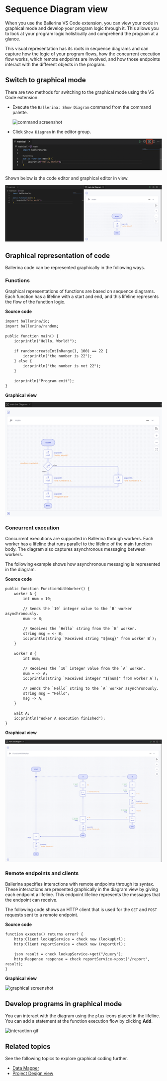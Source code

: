 # Sequence Diagram view

When you use the Ballerina VS Code extension, you can view your code in graphical mode and develop your program logic through it. This
allows you to look at your program logic holistically and comprehend the program at a glance. 

This visual representation has its roots in sequence diagrams and can capture how the logic of your program flows, how the concurrent execution flow works, which remote endpoints are involved, and how those endpoints interact with the different objects in the program.

## Switch to graphical mode

There are two methods for switching to the graphical mode using the VS Code extension.

-   Execute the `Ballerina: Show Diagram` command from the command palette.
    
    ![command screenshot](../img/show-diagram-command-palette.png)

-   Click `Show Diagram` in the editor group.
    
    ![button screenshot](../img/editor-group-button.png)

Shown below is the code editor and graphical editor in view.

![graphical view](../img/graphical-view.png)

## Graphical representation of code

Ballerina code can be represented graphically in the following ways.

### Functions

Graphical representations of functions are based on sequence diagrams. Each function has a lifeline with a start and end, and this lifeline represents the flow of the function logic. 

**Source code**

```ballerina
import ballerina/io;
import ballerina/random;

public function main() {
    io:println("Hello, World!");

    if random:createIntInRange(1, 100) == 22 {
        io:println("the number is 22");
    } else {
        io:println("the number is not 22");
    }

    io:println("Program exit");
}
```

**Graphical view**
    
![Sequence diagram of a function](../img/function-sequence-diagram.png)

### Concurrent execution

Concurrent executions are supported in Ballerina through workers. Each worker has a lifeline that runs parallel to 
the lifeline of the main function body. The diagram also captures asynchronous messaging between workers.

The following example shows how asynchronous messaging is represented in the diagram.

**Source code**

```ballerina
public function FunctionWithWorker() {
    worker A {
        int num = 10;

        // Sends the `10` integer value to the `B` worker asynchronously.
        num -> B;

        // Receives the `Hello` string from the `B` worker.
        string msg = <- B;
        io:println(string `Received string "${msg}" from worker B`);
    }

    worker B {
        int num;

        // Receives the `10` integer value from the `A` worker.
        num = <- A;
        io:println(string `Received integer "${num}" from worker A`);

        // Sends the `Hello` string to the `A` worker asynchronously.
        string msg = "Hello";
        msg -> A;
    }

    wait A;
    io:println("Woker A execution finished");
}
```

**Graphical view**

![worker screenshot](../img/worker_sample.png)

### Remote endpoints and clients

Ballerina specifies interactions with remote endpoints through its syntax. These interactions are presented graphically in the diagram view by giving each endpoint a lifeline. This endpoint lifeline represents the messages that the endpoint can receive.

The following code shows an HTTP client that is used for the `GET` and `POST` requests sent to a remote endpoint.

**Source code**

```ballerina
function execute() returns error? {
    http:Client lookupService = check new (lookupUrl);
    http:Client reportService = check new (reportUrl);

    json result = check lookupService->get("/query");
    http:Response response = check reportService->post("/report", result);
}
```

**Graphical view**

<img src="../../img/client-code-representations.png" alt="graphical screenshot" width="450">

## Develop programs in graphical mode

You can interact with the diagram using the `plus` icons placed in the lifeline. You can add a statement at the 
function execution flow by clicking **Add**.

![interaction gif](../img/diagram-interaction.gif)

## Related topics

See the following topics to explore graphical coding further.

- [Data Mapper](data-mapper.md)
- [Project Design view](../../architecture-diagram/architecture-diagram)
